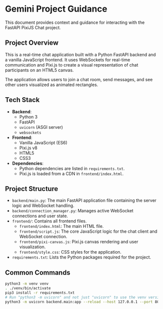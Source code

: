 # Gemini Project Guidance

This document provides context and guidance for interacting with the FastAPI PixiJS Chat project.

## Project Overview

This is a real-time chat application built with a Python FastAPI backend and a vanilla JavaScript frontend. It uses WebSockets for real-time communication and Pixi.js to create a visual representation of chat participants on an HTML5 canvas.

The application allows users to join a chat room, send messages, and see other users visualized as animated rectangles.

## Tech Stack

- **Backend**:
  - Python 3
  - FastAPI
  - `uvicorn` (ASGI server)
  - `websockets`
- **Frontend**:
  - Vanilla JavaScript (ES6)
  - Pixi.js v8
  - HTML5
  - CSS3
- **Dependencies**:
  - Python dependencies are listed in `requirements.txt`.
  - Pixi.js is loaded from a CDN in `frontend/index.html`.

## Project Structure

- `backend/main.py`: The main FastAPI application file containing the server logic and WebSocket handling.
- `backend/connection_manager.py`: Manages active WebSocket connections and user state.
- `frontend/`: Contains all frontend files.
  - `frontend/index.html`: The main HTML file.
  - `frontend/script.js`: The core JavaScript logic for the chat client and WebSocket connection.
  - `frontend/pixi-canvas.js`: Pixi.js canvas rendering and user visualization.
  - `frontend/style.css`: CSS styles for the application.
- `requirements.txt`: Lists the Python packages required for the project.

## Common Commands

```bash
python3 -m venv venv
. ./venv/bin/activate
pip3 install -r requirements.txt
# Run "python3 -m uvicorn" and not just "uvicorn" to use the venv version
python3 -m uvicorn backend.main:app --reload --host 127.0.0.1 --port 8000
```
